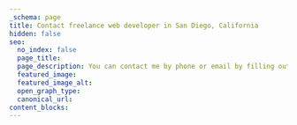 ```yaml
---
_schema: page
title: Contact freelance web developer in San Diego, California
hidden: false
seo:
  no_index: false
  page_title:
  page_description: You can contact me by phone or email by filling out the form on this page.
  featured_image:
  featured_image_alt:
  open_graph_type:
  canonical_url:
content_blocks:
---
```

